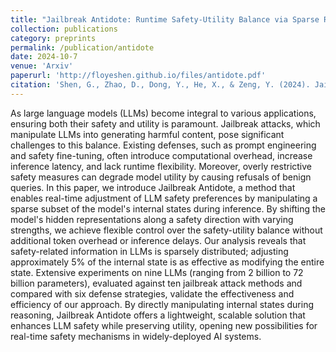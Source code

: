 ```yaml
---
title: "Jailbreak Antidote: Runtime Safety-Utility Balance via Sparse Representation Adjustment in Large Language Models"
collection: publications
category: preprints
permalink: /publication/antidote
date: 2024-10-7
venue: 'Arxiv'
paperurl: 'http://floyeshen.github.io/files/antidote.pdf'
citation: 'Shen, G., Zhao, D., Dong, Y., He, X., & Zeng, Y. (2024). Jailbreak Antidote: Runtime Safety-Utility Balance via Sparse Representation Adjustment in Large Language Models. arXiv preprint arXiv:2410.02298.'
---
```


As large language models (LLMs) become integral to various applications, ensuring both their safety and utility is paramount. Jailbreak attacks, which manipulate LLMs into generating harmful content, pose significant challenges to this balance. Existing defenses, such as prompt engineering and safety fine-tuning, often introduce computational overhead, increase inference latency, and lack runtime flexibility. Moreover, overly restrictive safety measures can degrade model utility by causing refusals of benign queries. In this paper, we introduce Jailbreak Antidote, a method that enables real-time adjustment of LLM safety preferences by manipulating a sparse subset of the model's internal states during inference. By shifting the model's hidden representations along a safety direction with varying strengths, we achieve flexible control over the safety-utility balance without additional token overhead or inference delays. Our analysis reveals that safety-related information in LLMs is sparsely distributed; adjusting approximately 5% of the internal state is as effective as modifying the entire state. Extensive experiments on nine LLMs (ranging from 2 billion to 72 billion parameters), evaluated against ten jailbreak attack methods and compared with six defense strategies, validate the effectiveness and efficiency of our approach. By directly manipulating internal states during reasoning, Jailbreak Antidote offers a lightweight, scalable solution that enhances LLM safety while preserving utility, opening new possibilities for real-time safety mechanisms in widely-deployed AI systems.